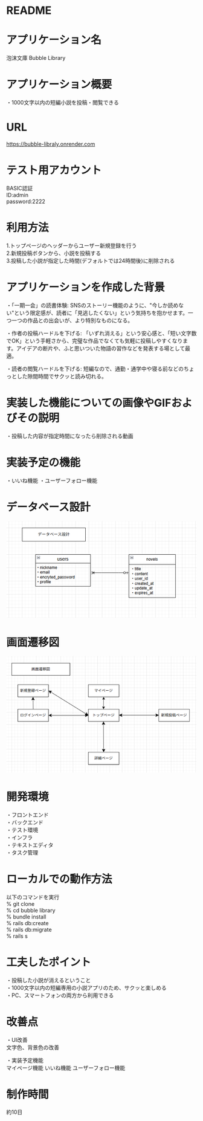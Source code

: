 # README
# アプリケーション名
泡沫文庫
Bubble Library

# アプリケーション概要
・1000文字以内の短編小説を投稿・閲覧できる

# URL
https://bubble-libraly.onrender.com

# テスト用アカウント
BASIC認証<br>
ID:admin<br>
password:2222

# 利用方法
1.トップページのヘッダーからユーザー新規登録を行う<br>
2.新規投稿ボタンから、小説を投稿する<br>
3.投稿した小説が指定した時間(デフォルトでは24時間後)に削除される

# アプリケーションを作成した背景
・「一期一会」の読書体験:
  SNSのストーリー機能のように、"今しか読めない"という限定感が、読者に「見逃したくない」という気持ちを抱かせます。一つ一つの作品との出会いが、より特別なものになる。

・作者の投稿ハードルを下げる:
  「いずれ消える」という安心感と、「短い文字数でOK」という手軽さから、完璧な作品でなくても気軽に投稿しやすくなります。アイデアの断片や、ふと思いついた物語の習作などを発表する場として最適。

・読者の閲覧ハードルを下げる:
  短編なので、通勤・通学中や寝る前などのちょっとした隙間時間でサクッと読み切れる。

# 実装した機能についての画像やGIFおよびその説明
・投稿した内容が指定時間になったら削除される動画

# 実装予定の機能
・いいね機能
・ユーザーフォロー機能

# データベース設計
![alt text](image.png)
# 画面遷移図
![alt text](image-1.png)
# 開発環境
 ・フロントエンド<br>
 ・バックエンド<br>
 ・テスト環境<br>
 ・インフラ<br>
 ・テキストエディタ<br>
 ・タスク管理<br>

# ローカルでの動作方法
以下のコマンドを実行<br>
% git clone <br>
% cd bubble library<br>
% bundle install<br>
% rails db:create<br>
% rails db:migrate<br>
% rails s<br>

# 工夫したポイント
・投稿した小説が消えるということ<br>
・1000文字以内の短編専用の小説アプリのため、サクッと楽しめる<br>
・PC、スマートフォンの両方から利用できる<br>

# 改善点
 ・UI改善<br>
   文字色、背景色の改善

 ・実装予定機能<br>
   マイページ機能
   いいね機能
   ユーザーフォロー機能

# 制作時間
 約10日

